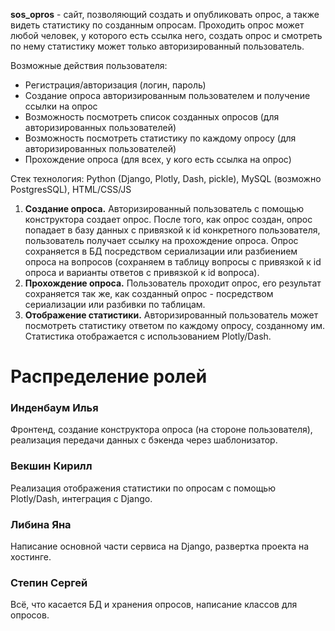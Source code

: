
**sos_opros** - сайт, позволяющий создать и опубликовать опрос, а также видеть статистику по созданным опросам. Проходить опрос может любой человек, у которого есть ссылка него, создать опрос и смотреть по нему статистику может только авторизированный пользователь.

Возможные действия пользователя:
* Регистрация/авторизация (логин, пароль)
* Создание опроса авторизированным пользователем и получение ссылки на опрос
* Возможность посмотреть список созданных опросов (для авторизированных пользователей)
* Возможность посмотреть статистику по каждому опросу (для авторизированных пользователей)
* Прохождение опроса (для всех, у кого есть ссылка на опрос)

Стек технология: Python (Django, Plotly, Dash, pickle), MySQL (возможно PostgresSQL), HTML/CSS/JS 

1. **Создание опроса.** Авторизированный пользователь с помощью конструктора создает опрос. После того, как опрос создан, опрос попадает в базу данных с привязкой к id конкретного пользователя, пользователь получает ссылку на прохождение опроса. Опрос сохраняется в БД посредством сериализации или разбиением опроса на вопросов (сохраняем в таблицу вопросы с привязкой к id опроса и варианты ответов с привязкой к id вопроса).
2. **Прохождение опроса.** Пользователь проходит опрос, его результат сохраняется так же, как созданный опрос - посредством сериализации или разбивки по таблицам.
3. **Отображение статистики.** Авторизированный пользователь может посмотреть статистику ответом по каждому опросу, созданному им. Статистика отображается с использованием Plotly/Dash.

# Распределение ролей
### Инденбаум Илья
Фронтенд, создание конструктора опроса (на стороне пользователя), реализация передачи данных с бэкенда через шаблонизатор.
### Векшин Кирилл
Реализация отображения статистики по опросам с помощью Plotly/Dash, интеграция с Django.
### Либина Яна
Написание основной части сервиса на Django, развертка проекта на хостинге.
### Степин Сергей
Всё, что касается БД и хранения опросов, написание классов для опросов.
